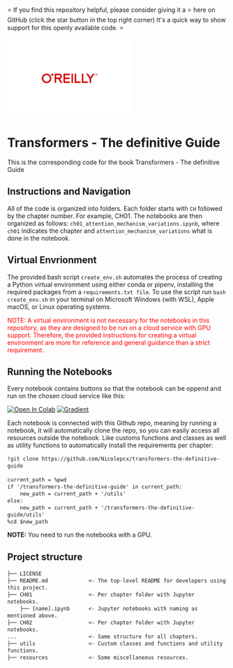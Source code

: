 ⭐ If you find this repository helpful, please consider giving it a ⭐ here on GitHub (click the star button in the top right corner) 
It's a quick way to show support for this openly available code. ⭐

![logo.png](resources%2Flogo.png)

# Transformers - The definitive Guide
This is the corresponding code for the book Transformers - The definitive Guide

## Instructions and Navigation
All of the code is organized into folders. Each folder starts with `CH` followed by the chapter number. For example, CH01.
The notebooks are then organized as follows: `ch01_attention_mechanism_variations.ipynb`, where `ch01` indicates the chapter
and `attention_mechanism_variations` what is done in the notebook. 

## Virtual Envrionment

The provided bash script `create_env.sh` automates the process of creating a Python virtual environment using either conda or pipenv, 
installing the required packages from a `requirements.txt file`. To use the script run `bash create_env.sh` in your 
terminal on Microsoft Windows (with WSL), Apple macOS, or Linux operating systems.

<span style="color:red">
NOTE: A virtual environment is not necessary for the notebooks in this repository, as they are designed to be run on a cloud service with GPU support. Therefore, the provided instructions for creating a virtual environment are more for reference and general guidance than a strict requirement. </span>

## Running the Notebooks

Every notebook contains buttons so that the notebook can be oppend and run on the chosen cloud service like this:

[![Open In Colab](https://colab.research.google.com/assets/colab-badge.svg)]()   [![Gradient](https://assets.paperspace.io/img/gradient-badge.svg)]() 


Each notebook is connected with this Github repo, meaning by running a notebook, it will automatically clone the repo, so you can easily access all resources outside the notebook.
Like customs functions and classes as well as utility functions to automatically install the requirements per chapter: 


```
!git clone https://github.com/Nicolepcx/transformers-the-definitive-guide

current_path = %pwd
if '/transformers-the-definitive-guide' in current_path:
    new_path = current_path + '/utils'
else:
    new_path = current_path + '/transformers-the-definitive-guide/utils'
%cd $new_path
```
__NOTE:__ You need to run the notebooks with a GPU. 

## Project structure

```
├── LICENSE
├── README.md             <- The top-level README for developers using this project.
├── CH01                  <- Per chapter folder with Jupyter notebooks.
    ├── [name].ipynb      <- Jupyter notebooks with naming as mentioned above.
├── CH02                  <- Per chapter folder with Jupyter notebooks.
...                       <- Same structure for all chapters.
├── utils                 <- Custom classes and functions and utility functions.
├── resources             <- Some miscellaneous resources.

```
